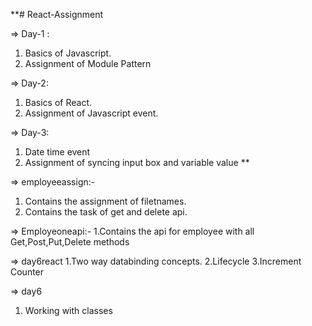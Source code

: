 **# React-Assignment

=> Day-1 :
1. Basics of Javascript.
2. Assignment of Module Pattern

=> Day-2:
1. Basics of React.
2. Assignment of Javascript event.

=> Day-3:
1. Date time event
2. Assignment of syncing input box and variable value **

=> employeeassign:-
1. Contains the assignment of filetnames.
2. Contains the task of get and delete api.

=> Employeoneapi:-
1.Contains the api for employee with all Get,Post,Put,Delete methods

=> day6react
1.Two way databinding concepts.
2.Lifecycle 
3.Increment Counter 

=> day6
1. Working with classes

